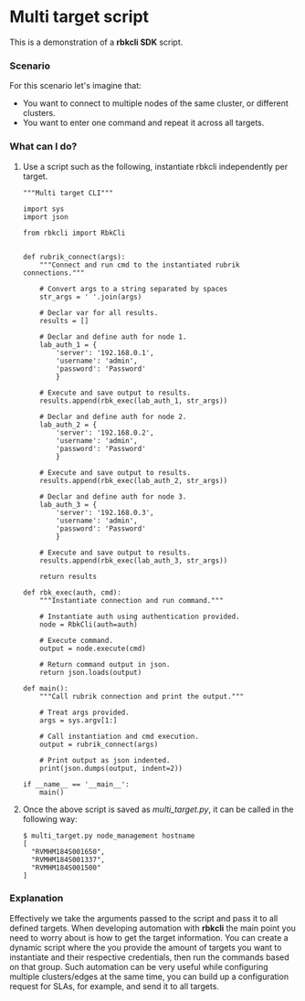 # Multi target script

This is a demonstration of a **rbkcli SDK** script.

### Scenario
For this scenario let's imagine that:
- You want to connect to multiple nodes of the same cluster, or different clusters.
- You want to enter one command and repeat it across all targets.

### What can I do?
1. Use a script such as the following, instantiate rbkcli independently per target.
	```
	"""Multi target CLI"""

	import sys
	import json

	from rbkcli import RbkCli


	def rubrik_connect(args):
		"""Connect and run cmd to the instantiated rubrik connections."""

		# Convert args to a string separated by spaces
		str_args = ' '.join(args)

		# Declar var for all results.
		results = []

		# Declar and define auth for node 1.
		lab_auth_1 = {
			'server': '192.168.0.1',
			'username': 'admin', 
			'password': 'Password'
			}

		# Execute and save output to results.
		results.append(rbk_exec(lab_auth_1, str_args))

		# Declar and define auth for node 2.
		lab_auth_2 = {
			'server': '192.168.0.2',
			'username': 'admin', 
			'password': 'Password'
			}

		# Execute and save output to results.
		results.append(rbk_exec(lab_auth_2, str_args))

		# Declar and define auth for node 3.
		lab_auth_3 = {
			'server': '192.168.0.3',
			'username': 'admin', 
			'password': 'Password'
			}
			
		# Execute and save output to results.
		results.append(rbk_exec(lab_auth_3, str_args))

		return results

	def rbk_exec(auth, cmd):
		"""Instantiate connection and run command."""

		# Instantiate auth using authentication provided.
		node = RbkCli(auth=auth)

		# Execute command.
		output = node.execute(cmd)

		# Return command output in json.
		return json.loads(output)

	def main():
		"""Call rubrik connection and print the output."""
		
		# Treat args provided.
		args = sys.argv[1:]

		# Call instantiation and cmd execution.
		output = rubrik_connect(args)

		# Print output as json indented.
		print(json.dumps(output, indent=2))

	if __name__ == '__main__':
		main()
	```

2. Once the above script is saved as *multi_target.py*, it can be called in the following way:

	```
	$ multi_target.py node_management hostname
	[
	  "RVMHM184S001650",
	  "RVMHM184S001337",
	  "RVMHM184S001500"
	]
	```

### Explanation
Effectively we take the arguments passed to the script and pass it to all defined targets. When developing automation with **rbkcli** the main point you need to worry about is how to get the target information. 
You can create a dynamic script where the you provide the amount of targets you want to instantiate and their respective credentials, then run the commands based on that group.
Such automation can be very useful while configuring multiple clusters/edges at the same time, you can build up a configuration request for SLAs, for example, and send it to all targets.